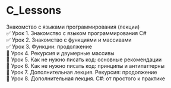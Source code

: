 # C_Lessons
Знакомство с языками программирования (лекции)    
:white_check_mark: Урок 1. Знакомство с языком программирования C#    
:white_check_mark: Урок 2. Знакомство с функциями и массивами    
:white_check_mark: Урок 3. Функции: продолжение    
:black_square_button: Урок 4. Рекурсия и двумерные массивы    
:black_square_button: Урок 5. Как не нужно писать код: основные рекомендации    
:black_square_button: Урок 6. Как не нужно писать код: принципы и антипаттерны    
:black_square_button: Урок 7. Дополнительная лекция. Рекурсия: продолжение    
:black_square_button: Урок 8. Дополнительная лекция. C#: от простого к практике    